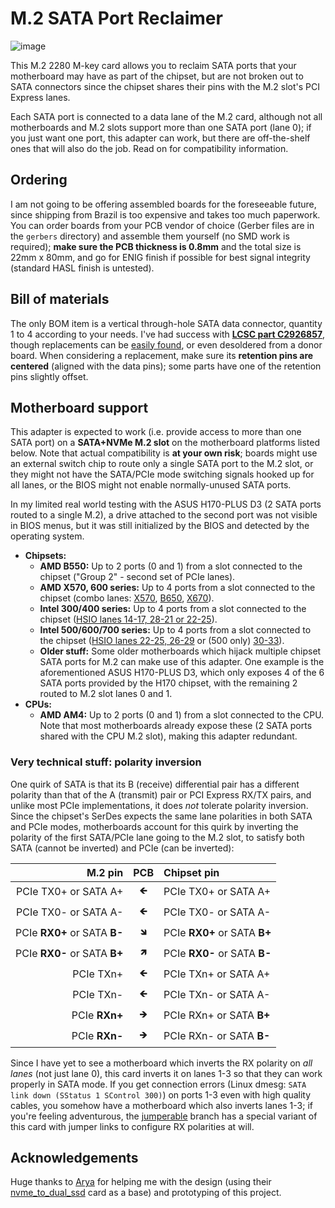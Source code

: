 # M.2 SATA Port Reclaimer

![image](https://user-images.githubusercontent.com/540874/201226637-c3770ce9-1cc8-4549-aef1-da8fe55892bc.png)

This M.2 2280 M-key card allows you to reclaim SATA ports that your motherboard may have as part of the chipset, but are not broken out to SATA connectors since the chipset shares their pins with the M.2 slot's PCI Express lanes.

Each SATA port is connected to a data lane of the M.2 card, although not all motherboards and M.2 slots support more than one SATA port (lane 0); if you just want one port, this adapter can work, but there are off-the-shelf ones that will also do the job. Read on for compatibility information.

## Ordering

I am not going to be offering assembled boards for the foreseeable future, since shipping from Brazil is too expensive and takes too much paperwork. You can order boards from your PCB vendor of choice (Gerber files are in the `gerbers` directory) and assemble them yourself (no SMD work is required); **make sure the PCB thickness is 0.8mm** and the total size is 22mm x 80mm, and go for ENIG finish if possible for best signal integrity (standard HASL finish is untested).

## Bill of materials

The only BOM item is a vertical through-hole SATA data connector, quantity 1 to 4 according to your needs. I've had success with [**LCSC part C2926857**](https://lcsc.com/product-detail/Card-Edge-Connectors_LOTES-ABA-SAT-010-K15_C2926857.html), though replacements can be [easily found](https://gist.github.com/CRImier/d78ff224db0d781627f211ff5cede573), or even desoldered from a donor board. When considering a replacement, make sure its **retention pins are centered** (aligned with the data pins); some parts have one of the retention pins slightly offset.

## Motherboard support

This adapter is expected to work (i.e. provide access to more than one SATA port) on a **SATA+NVMe M.2 slot** on the motherboard platforms listed below. Note that actual compatibility is **at your own risk**; boards might use an external switch chip to route only a single SATA port to the M.2 slot, or they might not have the SATA/PCIe mode switching signals hooked up for all lanes, or the BIOS might not enable normally-unused SATA ports.

In my limited real world testing with the ASUS H170-PLUS D3 (2 SATA ports routed to a single M.2), a drive attached to the second port was not visible in BIOS menus, but it was still initialized by the BIOS and detected by the operating system.

* **Chipsets:**
  * **AMD B550:** Up to 2 ports (0 and 1) from a slot connected to the chipset ("Group 2" - second set of PCIe lanes).
  * **AMD X570, 600 series:** Up to 4 ports from a slot connected to the chipset (combo lanes: [X570](https://www.gamersnexus.net/images/media/2020/amd-chipsets-b550/amd-x570-pcie-lanes.png), [B650](https://images.anandtech.com/doci/17585/SoC_26.png), [X670](https://images.anandtech.com/doci/17585/SoC_25.png)\).
  * **Intel 300/400 series:** Up to 4 ports from a slot connected to the chipset ([HSIO lanes 14-17, 28-21 or 22-25](https://www.intel.com/content/dam/www/public/us/en/documents/datasheets/300-series-chipset-pch-datasheet-vol-1.pdf#page=30)\).
  * **Intel 500/600/700 series:** Up to 4 ports from a slot connected to the chipset ([HSIO lanes 22-25, 26-29](https://edc.intel.com/content/www/us/en/design/ipla/software-development-platforms/client/platforms/alder-lake-desktop/intel-600-series-chipset-family-platform-controller-hub-pch-datasheet-volume/004/intel-600-series-chipset-family-pch/) or (500 only) [30-33](https://cdrdv2.intel.com/v1/dl/getContent/635218)\).
  * **Older stuff:** Some older motherboards which hijack multiple chipset SATA ports for M.2 can make use of this adapter. One example is the aforementioned ASUS H170-PLUS D3, which only exposes 4 of the 6 SATA ports provided by the H170 chipset, with the remaining 2 routed to M.2 slot lanes 0 and 1.
* **CPUs:**
  * **AMD AM4:** Up to 2 ports (0 and 1) from a slot connected to the CPU. Note that most motherboards already expose these (2 SATA ports shared with the CPU M.2 slot), making this adapter redundant.
  
### Very technical stuff: polarity inversion
  
One quirk of SATA is that its B (receive) differential pair has a different polarity than that of the A (transmit) pair or PCI Express RX/TX pairs, and unlike most PCIe implementations, it does *not* tolerate polarity inversion. Since the chipset's SerDes expects the same lane polarities in both SATA and PCIe modes, motherboards account for this quirk by inverting the polarity of the first SATA/PCIe lane going to the M.2 slot, to satisfy both SATA (cannot be inverted) and PCIe (can be inverted):

| M.2 pin | PCB | Chipset pin |
| ---: | :---: | :--- |
| PCIe TX0+ or SATA A+ | 🡸 | PCIe TX0+ or SATA A+ |
| PCIe TX0- or SATA A- | 🡸 | PCIe TX0- or SATA A- |
| PCIe **RX0+** or SATA **B-** | 🡾 | PCIe **RX0+** or SATA **B+** |
| PCIe **RX0-** or SATA **B+** | 🡽 | PCIe **RX0-** or SATA **B-** |
| PCIe TXn+ | 🡸 | PCIe TXn+ or SATA A+ |
| PCIe TXn- | 🡸 | PCIe TXn- or SATA A- |
| PCIe **RXn+** | 🡺 |PCIe RXn+ or SATA **B+** |
| PCIe **RXn-** | 🡺 | PCIe RXn- or SATA **B-** |

Since I have yet to see a motherboard which inverts the RX polarity on *all lanes* (not just lane 0), this card inverts it on lanes 1-3 so that they can work properly in SATA mode. If you get connection errors (Linux dmesg: `SATA link down (SStatus 1 SControl 300)`) on ports 1-3 even with high quality cables, you somehow have a motherboard which also inverts lanes 1-3; if you're feeling adventurous, the [jumperable](https://github.com/richardg867/m2sata/tree/jumperable) branch has a special variant of this card with jumper links to configure RX polarities at will.

## Acknowledgements

Huge thanks to [Arya](https://github.com/CRImier) for helping me with the design (using their [nvme_to_dual_ssd](https://github.com/CRImier/MyKiCad/tree/master/Laptop%20mods/nvme_to_dual_ssd) card as a base) and prototyping of this project.
